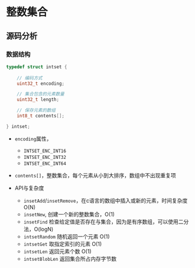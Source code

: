 # 整数集合

## 源码分析

### 数据结构

```c
typedef struct intset {
    
    // 编码方式
    uint32_t encoding;

    // 集合包含的元素数量
    uint32_t length;

    // 保存元素的数组
    int8_t contents[];

} intset;
```

- `encoding`属性，
    + `INTSET_ENC_INT16` 
    + `INTSET_ENC_INT32` 
    + `INTSET_ENC_INT64` 

- `contents[]`，整数集合，每个元素从小到大排序，数组中不出现重复项
- API与复杂度
    + `insetAdd`/`insetRemove`，在c语言的数组中插入或新的元素，时间复杂度O(N)
    + `insetNew`, 创建一个新的整数集合，O(1)
    + `insetFind` 检查给定值是否存在与集合，因为是有序数组，可以使用二分法，O(logN)
    + `intsetRandom` 随机返回一个元素 O(1)
    + `intsetGet` 取指定索引的元素 O(1)
    + `intsetLen` 返回元素个数 O(1)
    + `intsetBlobLen` 返回集合所占内存字节数
